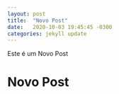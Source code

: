 ```yaml
---
layout: post
title:  "Novo Post"
date:   2020-10-03 19:45:45 -0300
categories: jekyll update
---
```


Este é um Novo Post

# Novo Post